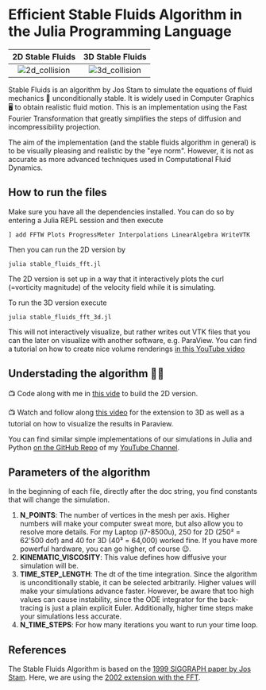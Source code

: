 # Efficient Stable Fluids Algorithm in the Julia Programming Language


2D Stable Fluids            |  3D Stable Fluids
:----------------------------:|:-------------------------:
![2d_collision](https://user-images.githubusercontent.com/27728103/151655433-89e6572f-098c-461c-969d-9076d5fb8716.gif)| ![3d_collision](https://user-images.githubusercontent.com/27728103/151655451-108a6134-0a35-4cf8-ba15-f4448215d427.gif)

Stable Fluids is an algorithm by Jos Stam to simulate the equations of fluid
mechanics 🌊 unconditionally stable. It is widely used in Computer Graphics 🖥  to
obtain realistic fluid motion. This is an implementation using the Fast Fourier
Transformation that greatly simplifies the steps of diffusion and
incompressibility projection.

The aim of the implementation (and the stable fluids algorithm in general) is to
be visually pleasing and realistic by the "eye norm". However, it is not as
accurate as more advanced techniques used in Computational Fluid Dynamics.

## How to run the files

Make sure you have all the dependencies installed. You can do so by entering a Julia REPL session and then execute

    ] add FFTW Plots ProgressMeter Interpolations LinearAlgebra WriteVTK

Then you can run the 2D version by

    julia stable_fluids_fft.jl

The 2D version is set up in a way that it interactively plots the curl
(=vorticity magnitude) of the velocity field while it is simulating.

To run the 3D version execute

    julia stable_fluids_fft_3d.jl

This will not interactively visualize, but rather writes out VTK files that you
can the later on visualize with another software, e.g. ParaView. You can find a
tutorial on how to create nice volume renderings [in this YouTube
video](https://youtu.be/bvPi6XwdM0U?t=1034)

## Understading the algorithm 👩‍🏫 

📺 Code along with me in [this vide](https://youtu.be/F7rWoxeGrko) to build the 2D version.

📺 Watch and follow along [this video](https://youtu.be/bvPi6XwdM0U) for the
extension to 3D as well as a tutorial on how to visualize the results in Paraview.

You can find similar simple implementations of our simulations in Julia and
Python [on the GitHub
Repo](https://github.com/Ceyron/machine-learning-and-simulation/tree/main/english/simulation_scripts)
of my [YouTube
Channel](https://www.youtube.com/channel/UCh0P7KwJhuQ4vrzc3IRuw4Q).


## Parameters of the algorithm

In the beginning of each file, directly after the doc string, you find constants
that will change the simulation.

1. **N_POINTS**: The number of vertices in the mesh per axis. Higher numbers will make your computer sweat more, but also allow you to resolve more details. For my Laptop (i7-8500u), 250 for 2D (250² = 62'500 dof) and 40 for 3D (40³ = 64,000) worked fine. If you have more powerful hardware, you can go higher, of course 😉.
2. **KINEMATIC_VISCOSITY**: This value defines how diffusive your simulation
   will be.
3. **TIME_STEP_LENGTH**: The dt of the time integration. Since the algorithm is
   unconditionally stable, it can be selected arbitrarily. Higher values will make your simulations advance faster. However, be aware that too high values can cause instability, since the ODE integrator for the back-tracing is just a plain explicit Euler. Additionally, higher time steps make your simulations less accurate.
4. **N_TIME_STEPS**: For how many iterations you want to run your time loop.

## References

The Stable Fluids Algorithm is based on the [1999 SIGGRAPH paper by Jos Stam](https://d2f99xq7vri1nk.cloudfront.net/legacy_app_files/pdf/ns.pdf). Here, we are using the [2002 extension with the FFT](https://citeseerx.ist.psu.edu/viewdoc/download?doi=10.1.1.590.1681&rep=rep1&type=pdf).
